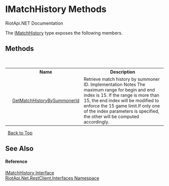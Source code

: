 # IMatchHistory Methods
RiotApi.NET Documentation 

The <a href="925cf043-f6a9-ecf8-1825-3389a907be17">IMatchHistory</a> type exposes the following members.


## Methods
&nbsp;<table><tr><th></th><th>Name</th><th>Description</th></tr><tr><td>![Public method](media/pubmethod.gif "Public method")</td><td><a href="fc12dace-75d5-fde7-f433-680c0926d626">GetMatchHistoryBySummonerId</a></td><td>
Retrieve match history by summoner ID. Implementation Notes The maximum range for begin and end index is 15. If the range is more than 15, the end index will be modified to enforce the 15 game limit.If only one of the index parameters is specified, the other will be computed accordingly.</td></tr></table>&nbsp;
<a href="#imatchhistory-methods">Back to Top</a>

## See Also


#### Reference
<a href="925cf043-f6a9-ecf8-1825-3389a907be17">IMatchHistory Interface</a><br /><a href="48cda41f-0d73-abf8-ab33-13ac48004c66">RiotApi.Net.RestClient.Interfaces Namespace</a><br />